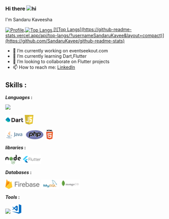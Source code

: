 ### Hi there <img src="https://user-images.githubusercontent.com/1303154/88677602-1635ba80-d120-11ea-84d8-d263ba5fc3c0.gif" width="28px" alt="hi">
I'm Sandaru Kaveesha


<a href="https://github.com/SandaruKavee">
  <img alt="Profile" align="center" src="https://github-readme-stats.vercel.app/api?username=SandaruKavee&count_private=true&show_icons=true&custom_title=My%20Github%20Statistics&hide=stars,issues" />
</a>
<a href="https://github.com/SandaruKavee">
  <img alt="Top Langs" align="center" src="https://github-readme-stats.vercel.app/api/top-langs/?username=SandaruKavee&langs_count=9&layout=compact" />
  [![Top Langs](https://github-readme-stats.vercel.app/api/top-langs/?usernameSandaruKavee&layout=compact)](https://github.com/SandaruKavee/github-readme-stats)

</a>

<br />



- 🔭 I’m currently working on eventseekout.com
- 🌱 I’m currently learning Dart,Flutter
- 👯 I’m looking to collaborate on Flutter projects
- 📫 How to reach me: 
<a href='https://www.linkedin.com/in/sandaru-kaveesha'>LinkedIn</a>

## Skills  :

***Languages*  :**
<p> 
<code><img height="30" src="https://upload.wikimedia.org/wikipedia/commons/c/c3/Python-logo-notext.svg"></code>

<code><img height="30" src="https://github.com/SandaruKavee/SandaruKavee/blob/main/Logos/dart.png"></code>
<code><img height="30" src="https://github.com/SandaruKavee/SandaruKavee/blob/main/Logos/javascript.svg"></code>

<code><img height="30" src="https://github.com/SandaruKavee/SandaruKavee/blob/main/Logos/java-ar21.svg"></code>
<code><img height="30" src="https://github.com/SandaruKavee/SandaruKavee/blob/main/Logos/PHP-logo.svg"></code>
<code><img height="30" src="https://github.com/SandaruKavee/SandaruKavee/blob/main/Logos/HTML5_logo_and_wordmark.svg"></code>
</p>

***libraries*  :**
<p>
<code><img height="30" src="https://github.com/SandaruKavee/SandaruKavee/blob/main/Logos/nodeJs.svg"></code>
<code><img height="30" src="https://github.com/SandaruKavee/SandaruKavee/blob/main/Logos/flutter.svg"></code>
</p>

***Databases*  :**
<p>
<code><img height="30" src="https://github.com/SandaruKavee/SandaruKavee/blob/main/Logos/Firebase_Logo_Standard_Lockup.svg"></code>
<code><img height="30" src="https://github.com/SandaruKavee/SandaruKavee/blob/main/Logos/mysql-ar21.svg"></code>
  <code><img height="30" src="https://github.com/SandaruKavee/SandaruKavee/blob/main/Logos/mongodb-ar21.svg"></code>
  
</p>

***Tools*  :**
<p>


<code><img height="30" src="https://upload.wikimedia.org/wikipedia/commons/e/e0/Git-logo.svg"></code>
<code><img height="30" src="https://github.com/SandaruKavee/SandaruKavee/blob/main/Logos/visual-studio.svg"></code>

</p>
